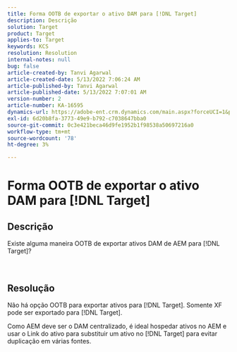```yaml
---
title: Forma OOTB de exportar o ativo DAM para [!DNL Target]
description: Descrição
solution: Target
product: Target
applies-to: Target
keywords: KCS
resolution: Resolution
internal-notes: null
bug: false
article-created-by: Tanvi Agarwal
article-created-date: 5/13/2022 7:06:24 AM
article-published-by: Tanvi Agarwal
article-published-date: 5/13/2022 7:07:01 AM
version-number: 2
article-number: KA-16595
dynamics-url: https://adobe-ent.crm.dynamics.com/main.aspx?forceUCI=1&pagetype=entityrecord&etn=knowledgearticle&id=ec7b9631-8bd2-ec11-a7b5-00224809c27a
exl-id: 6d20b8fa-3773-49e9-b792-c7038647bba0
source-git-commit: 0c3e421beca46d9fe1952b1f98538a50697216a0
workflow-type: tm+mt
source-wordcount: '78'
ht-degree: 3%

---
```


# Forma OOTB de exportar o ativo DAM para [!DNL Target]

## Descrição

Existe alguma maneira OOTB de exportar ativos DAM de AEM para [!DNL Target]?<br><br><br>

## Resolução


Não há opção OOTB para exportar ativos para [!DNL Target]. Somente XF pode ser exportado para [!DNL Target].



Como AEM deve ser o DAM centralizado, é ideal hospedar ativos no AEM e usar o Link do ativo para substituir um ativo no [!DNL Target] para evitar duplicação em várias fontes.
